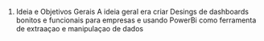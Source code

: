 1. Ideia e Objetivos Gerais
A ideia geral era criar Desings de dashboards bonitos e funcionais para empresas e usando PowerBi como ferramenta de extraaçao e manipulaçao de dados
